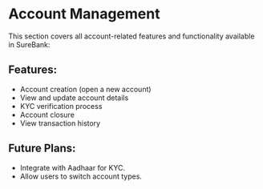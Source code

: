 # Account Management

This section covers all account-related features and functionality available in SureBank:

## Features:
- Account creation (open a new account)
- View and update account details
- KYC verification process
- Account closure
- View transaction history

## Future Plans:
- Integrate with Aadhaar for KYC.
- Allow users to switch account types.
